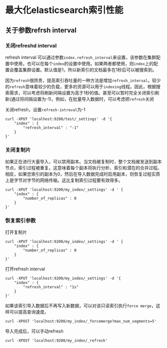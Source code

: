 # 最大化elasticsearch索引性能

## 关于参数refrsh interval 

### 关闭refreshd interval  
refresh interval 可以通过参数`index.refresh_interval`来设置，该参数在集群配置中使用，也可以在每个`index`的设置中使用。如果两者都使用，则`index`上的配置会覆盖集群设置。默认值是1，所以新索引的文档最多在1秒后可以被搜索到。

因为`refresh`很昂贵，提高索引吞吐量的一种方法是增加`refresh_interval`。较少的`refresh`意味着较少的负载，更多的资源可以用于`indexing`线程。因此，根据搜索需求，可以考虑将刷新间隔设置为高于1秒的值。甚至可以暂时完全关闭索引刷新(通过将间隔设置为-1)，例如，在批量导入数据时，可以考虑把`refresh`关闭

关闭refresh，设置`refresh-intreval`为-1
```
curl -XPUT 'localhost:9200/test/_settings' -d '{
    "index" : {
        "refresh_interval" : "-1"
    }
}'
```

### 关闭复制片

如果正在进行大量导入，可以禁用副本。当文档被复制时，整个文档被发送到副本节点，索引过程被重复。这意味着每个副本将执行分析、索引和潜在的合并过程。相反，如果您索引的副本为0，然后在导入数据完成时启用副本，则恢复过程实质上是字节对字节的网络传输。这比复制索引过程要有效得多。

```
curl -XPUT 'localhost:9200/my_index/_settings' -d ' {
    "index" : {
        "number_of_replicas" : 0
    }
}'
```

### 恢复索引参数

打开复制片

```
curl -XPUT 'localhost:9200/my_index/_settings' -d ' {
    "index" : {
        "number_of_replicas" : 0
    }
}'
```

打开refresh interval

```
curl -XPUT 'localhost:9200/my_index/_settings' -d '{
    "index" : {
        "refresh_interval" : "1s"
    } 
}'
```

如果该索引导入数据后不再写入新数据，可以对该只读索引执行`force merge`，这样可以提高查询速度。

```
curl -XPOST 'localhost:9200/my_index/_forcemerge?max_num_segments=5'
```


导入完成后，可以手动refresh
```
curl -XPOST 'localhost:9200/my_index/_refresh'
```